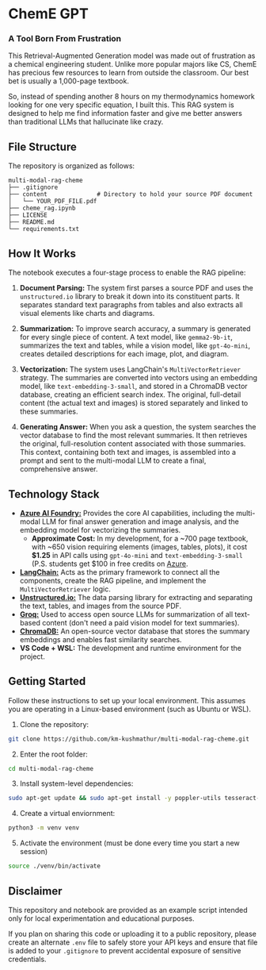 # ChemE GPT

### A Tool Born From Frustration

This Retrieval-Augmented Generation model was made out of frustration as a chemical engineering student. Unlike more popular majors like CS, ChemE has precious few resources to learn from outside the classroom. Our best bet is usually a 1,000-page textbook.

So, instead of spending another 8 hours on my thermodynamics homework looking for one very specific equation, I built this. This RAG system is designed to help me find information faster and give me better answers than traditional LLMs that hallucinate like crazy.

## File Structure

The repository is organized as follows:

```
multi-modal-rag-cheme
├── .gitignore
├── content              # Directory to hold your source PDF document
│   └── YOUR_PDF_FILE.pdf
├── cheme_rag.ipynb
├── LICENSE
├── README.md
└── requirements.txt
```

## How It Works

The notebook executes a four-stage process to enable the RAG pipeline:

1.  **Document Parsing:** The system first parses a source PDF and uses the `unstructured.io` library to break it down into its constituent parts. It separates standard text paragraphs from tables and also extracts all visual elements like charts and diagrams.

2.  **Summarization:** To improve search accuracy, a summary is generated for every single piece of content. A text model, like `gemma2-9b-it`, summarizes the text and tables, while a vision model, like `gpt-4o-mini`, creates detailed descriptions for each image, plot, and diagram.

3.  **Vectorization:** The system uses LangChain's `MultiVectorRetriever` strategy. The summaries are converted into vectors using an embedding model, like `text-embedding-3-small`, and stored in a ChromaDB vector database, creating an efficient search index. The original, full-detail content (the actual text and images) is stored separately and linked to these summaries.

4.  **Generating Answer:** When you ask a question, the system searches the vector database to find the most relevant summaries. It then retrieves the original, full-resolution content associated with those summaries. This context, containing both text and images, is assembled into a prompt and sent to the multi-modal LLM to create a final, comprehensive answer.

## Technology Stack

* [**Azure AI Foundry:**](https://azure.microsoft.com/en-us/products/ai-foundry) Provides the core AI capabilities, including the multi-modal LLM for final answer generation and image analysis, and the embedding model for vectorizing the summaries.
  * **Approximate Cost:** In my development, for a ~700 page textbook, with ~650 vision requiring elements (images, tables, plots), it cost **$1.25** in API calls using `gpt-4o-mini` and `text-embedding-3-small` (P.S. students get $100 in free credits on [Azure](https://azure.microsoft.com/en-us/free/students).
* [**LangChain:**](https://smith.langchain.com/) Acts as the primary framework to connect all the components, create the RAG pipeline, and implement the `MultiVectorRetriever` logic.
* [**Unstructured.io:**](https://docs.unstructured.io/open-source/core-functionality/partitioning#partition-pdf) The data parsing library for extracting and separating the text, tables, and images from the source PDF.
* [**Groq:**](https://console.groq.com/home) Used to access open source LLMs for summarization of all text-based content (don't need a paid vision model for text summaries).
* [**ChromaDB:**](https://docs.trychroma.com/docs/overview/getting-started) An open-source vector database that stores the summary embeddings and enables fast similarity searches.
* **VS Code + WSL:** The development and runtime environment for the project.

## Getting Started

Follow these instructions to set up your local environment. This assumes you are operating in a Linux-based environment (such as Ubuntu or WSL).

1. Clone the repository:
```bash
git clone https://github.com/km-kushmathur/multi-modal-rag-cheme.git
```

2. Enter the root folder:
```bash
cd multi-modal-rag-cheme
```

3. Install system-level dependencies:
```bash
sudo apt-get update && sudo apt-get install -y poppler-utils tesseract-ocr libmagic-dev
```

4. Create a virtual enviornment:
```bash
python3 -m venv venv
```

5. Activate the environment (must be done every time you start a new session)
```bash
source ./venv/bin/activate
```

## Disclaimer

This repository and notebook are provided as an example script intended only for local experimentation and educational purposes.

If you plan on sharing this code or uploading it to a public repository, please create an alternate `.env` file to safely store your API keys and ensure that file is added to your `.gitignore` to prevent accidental exposure of sensitive credentials.
